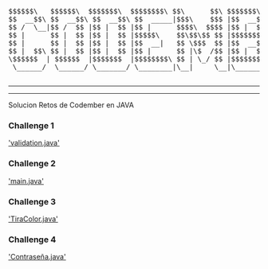 <pre>
$$$$$$\   $$$$$$\  $$$$$$$\  $$$$$$$$\ $$\      $$\ $$$$$$$\  $$$$$$$$\ $$$$$$$\           $$$$$\  $$$$$$\  $$\    $$\  $$$$$$\  
$$  __$$\ $$  __$$\ $$  __$$\ $$  _____|$$$\    $$$ |$$  __$$\ $$  _____|$$  __$$\          \__$$ |$$  __$$\ $$ |   $$ |$$  __$$\ 
$$ /  \__|$$ /  $$ |$$ |  $$ |$$ |      $$$$\  $$$$ |$$ |  $$ |$$ |      $$ |  $$ |            $$ |$$ /  $$ |$$ |   $$ |$$ /  $$ |
$$ |      $$ |  $$ |$$ |  $$ |$$$$$\    $$\$$\$$ $$ |$$$$$$$\ |$$$$$\    $$$$$$$  |            $$ |$$$$$$$$ |\$$\  $$  |$$$$$$$$ |
$$ |      $$ |  $$ |$$ |  $$ |$$  __|   $$ \$$$  $$ |$$  __$$\ $$  __|   $$  __$$<       $$\   $$ |$$  __$$ | \$$\$$  / $$  __$$ |
$$ |  $$\ $$ |  $$ |$$ |  $$ |$$ |      $$ |\$  /$$ |$$ |  $$ |$$ |      $$ |  $$ |      $$ |  $$ |$$ |  $$ |  \$$$  /  $$ |  $$ |
\$$$$$$  | $$$$$$  |$$$$$$$  |$$$$$$$$\ $$ | \_/ $$ |$$$$$$$  |$$$$$$$$\ $$ |  $$ |      \$$$$$$  |$$ |  $$ |   \$  /   $$ |  $$ |
 \______/  \______/ \_______/ \________|\__|     \__|\_______/ \________|\__|  \__|       \______/ \__|  \__|    \_/    \__|  \__|
 </pre>

<hr style="border:15px;"><hr style="border:2px;">

Solucion Retos de Codember en JAVA

<h3>Challenge 1</h3>
<a href="https://github.com/teo-o/codemberReto1-JAVA/blob/master/src/Reto_1/validation.java">'validation.java'</a>

<h3>Challenge 2</h3>
<a href="https://github.com/teo-o/codemberReto1-JAVA/blob/master/src/Reto_2/main.java">'main.java'</a>

<h3>Challenge 3</h3>
<a href="https://github.com/teo-o/codemberReto1-JAVA/blob/master/src/Reto_3/TiraColor.java">'TiraColor.java'</a>

<h3>Challenge 4</h3>
<a href="https://github.com/teo-o/codemberReto1-JAVA/blob/master/src/Reto_4/Contraseña.java">'Contraseña.java'</a>

